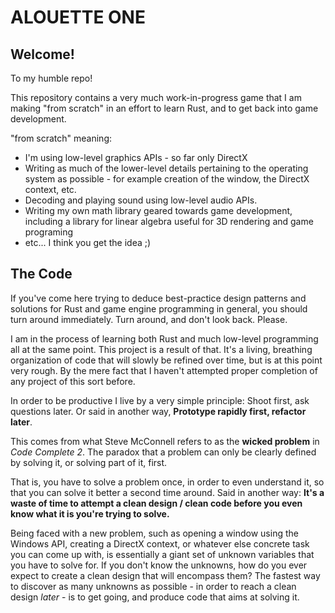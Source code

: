 # ALOUETTE ONE

## Welcome!

To my humble repo!

This repository contains a very much work-in-progress game that I am making "from scratch" in an effort to learn Rust, and to get back into game development.

"from scratch" meaning:

- I'm using low-level graphics APIs - so far only DirectX
- Writing as much of the lower-level details pertaining to the operating system as possible - for example creation of the window, the DirectX context, etc.
- Decoding and playing sound using low-level audio APIs.
- Writing my own math library geared towards game development, including a library for linear algebra useful for 3D rendering and game programing
- etc... I think you get the idea ;)

## The Code

If you've come here trying to deduce best-practice design patterns and solutions for Rust and game engine programming in general, you should turn around immediately. Turn around, and don't look back. Please.

I am in the process of learning both Rust and much low-level programming all at the same point. This project is a result of that. It's a living, breathing organization of code that will slowly be refined over time, but is at this point very rough. By the mere fact that I haven't attempted proper completion of any project of this sort before.

In order to be productive I live by a very simple principle: Shoot first, ask questions later. Or said in another way, **Prototype rapidly first, refactor later**.

This comes from what Steve McConnell refers to as the **wicked problem** in *Code Complete 2*. The paradox that a problem can only be clearly defined by solving it, or solving part of it, first.

That is, you have to solve a problem once, in order to even understand it, so that you can solve it better a second time around. Said in another way: **It's a waste of time to attempt a clean design / clean code before you even know what it is you're trying to solve.**

Being faced with a new problem, such as opening a window using the Windows API, creating a DirectX context, or whatever else concrete task you can come up with, is essentially a giant set of unknown variables that you have to solve for. If you don't know the unknowns, how do you ever expect to create a clean design that will encompass them? The fastest way to discover as many unknowns as possible - in order to reach a clean design *later* - is to get going, and produce code that aims at solving it.
